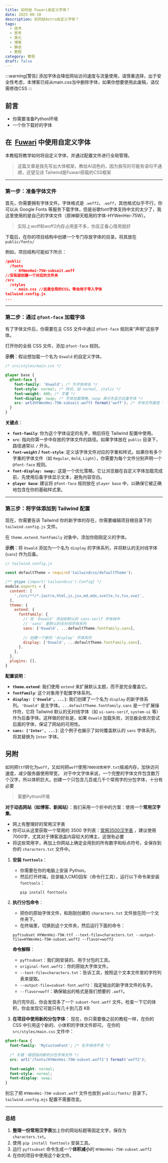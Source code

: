 ```yaml
---
title: 如何给 Fuwari自定义字体？
date: 2025-08-10
description: 如何给Astro自定义字体？
tags:
  - 技术
  - 思考
  - 美化
  - 博客
  - 静态
  - 教程
category: 教程
draft: false
---
```

:::warning[警告]
添加字体会降低网站访问速度与流量使用，请慎重选择，出于安全性考虑，本博客已经从main.css当中删除字体，如果你想要使用此废稿，请仅需修改CSS
:::
## 前言

- 你需要准备Python环境
- 一个你下载好的字体
## 在  [Fuwari](https://github.com/saicaca/fuwari) 中使用自定义字体

本教程将教学如何将自定义字体，并通过配置文件进行全局管理。
> 这篇文章是我先写出大体框架，教给AI润色的，因为我写的可能有语句不通顺，还望见谅
> Tailwind是Fuwari搭载的CSS框架
---

### **第一步：准备字体文件**

首先，你需要拥有字体文件。字体格式是 `.woff2`，`.woff`，其他格式似乎不行，你可以从 Google Fonts 等服务下载字体，但是谷歌font字体支持中文的太少了，我这里使用的是自己的字体文件（原神聊天框用的字体-HYWenHei-75W）。
> 实际上woff和woff2内存占用差不多，你反正看心情用就好

下载后，在你的项目结构中创建一个专门存放字体的目录。将其放在 `public/fonts/`

例如，项目结构可能如下所示：

```json
/public
  /fonts
    - HYWenHei-75W-subseit.woff
//没有就创建一个对应的文件夹
/src
  /styles
    - main.css //这是全局的CSS。等会用于导入字体
tailwind.config.js
...
```

---

### **第二步：通过 `@font-face` 加载字体**

有了字体文件后，你需要在主 CSS 文件中通过 `@font-face` 规则来“声明”这些字体。

打开你的全局 CSS 文件，添加 `@font-face` 规则。

**示例**：假设想加载一个名为 `Oswald` 的自定义字体。

```css
/* src/styles/main.css */

@layer base {
  @font-face {
    font-family: 'Oswald'; /* 为字体命名 */
    font-style: normal; /* 样式，如 normal, italic */
    font-weight: 400; /* 字重 */
    font-display: swap; /* 字体加载策略，swap 表示先显示后备字体 */
    src: url(HYWenHei-75W-subseit.woff) format('woff'); /* 字体文件路径 */
  }
}
```

**关键点**：
*   **`font-family`**: 你为这个字体设定的名字，稍后将在 Tailwind 配置中使用。
*   **`src`**: 指向你第一步中存放的字体文件的路径。如果字体放在 `public` 目录下，路径通常以 `/` 开头。
*   **`font-weight` / `font-style`**: 定义该字体文件对应的字重和样式。如果你有多个字重的字体文件（如 `Regular`, `Bold`, `Light`），你需要为每个文件分别声明一个 `@font-face` 规则。
*   **`font-display: swap;`**: 这是一个优化策略，它让浏览器在自定义字体加载完成前，先使用后备字体显示文本，避免内容空白。
*   **`@layer base`**: 建议将 `@font-face` 规则放在 `@layer base` 中，以确保它被正确地包含在你的基础样式里。

---

### **第三步：将字体添加到 Tailwind 配置**

现在，你需要告诉 Tailwind 你的新字体的存在，你需要编辑项目根目录下的 `tailwind.config.js` 文件。

在 `theme.extend.fontFamily` 对象中，添加你刚刚定义的字体。

**示例**：将 `Oswald` 添加为一个名为 `display` 的字体系列，并将默认的无衬线字体 (`sans`) 作为后备。

```javascript
// tailwind.config.js

const defaultTheme = require('tailwindcss/defaultTheme');

/** @type {import('tailwindcss').Config} */
module.exports = {
  content: [
    './src/**/*.{astro,html,js,jsx,md,mdx,svelte,ts,tsx,vue}',
  ],
  theme: {
    extend: {
      fontFamily: {
        // 将 'Oswald' 添加到默认的 sans-serif 字体栈中
        // 'sans' 是默认的无衬线字体系列
        sans: ['Oswald', ...defaultTheme.fontFamily.sans],
        
        // 创建一个新的 'display' 字体系列
        display: ['Oswald', ...defaultTheme.fontFamily.sans],
      },
    },
  },
  plugins: [],
}
```

**配置说明**：
*   **`theme.extend`**: 我们使用 `extend` 来扩展默认主题，而不是完全覆盖它。
*   **`fontFamily`**: 这个对象用于配置字体系列。
*   **`display: ['Oswald', ...]`**: 我们创建了一个名为 `display` 的新字体系列。`'Oswald'` 是主字体。`...defaultTheme.fontFamily.sans` 是一个扩展操作符，它将 Tailwind 默认的无衬线字体（如 `ui-sans-serif`, `system-ui` 等）作为后备字体。这样做的好处是，如果 `Oswald` 加载失败，浏览器会依次尝试后面的字体，保证了网站的可用性。
*   **`sans: ['Inter', ...]`**: 这个例子也展示了如何覆盖默认的 `sans` 字体系列，将其替换为 `Inter` 字体。

## 另附

如何把`ttf`转化为`woff`，又如何把`woff`使用`7000词常用字.txt`缩减内存，加快访问速度，减少服务器使用带宽，
对于中文字体来说，一个完整的字体文件包含数万个汉字，所以体积巨大。创建一个只包含几百或几千个常用字的分包字体，十分有必要

> 需要Python环境

**对于动态网站（如博客、新闻站）**：我们采用一个折中的方案：使用一个**常用汉字集**。

*   网上有整理好的常用汉字表
*   你可以从这里获取一个常用的 3500 字列表：[常用3500汉字表](https://github.com/wy-luke/All-Chinese-Character-Set) ，建议使用7000字，尤其对于博客涵盖内容较大的博主，这很有必要
*   将这些常用字，再加上你网站上确定会用到的所有数字和标点符号，全保存到你的 `characters.txt` 文件中。
1.  **安装 `fonttools`**：
    *   你需要在你的电脑上安装 Python。
    *   然后打开终端，目录输入CMD回车（命令行工具），运行以下命令来安装 `fonttools`：
        ```bash
        pip install fonttools
        ```

2.  **执行分包命令**：
    *   把你的原始字体文件，和刚刚创建的 `characters.txt` 文件放在同一个文件夹下。
    *   在终端里，切换到这个文件夹，然后运行下面的命令：

    ```shell
    pyftsubset HYWenHei-75W.ttf --text-file=characters.txt --output-file=HYWenHei-75W-subset.woff2 --flavor=woff2
    ```

    **命令解释**：
    *   `pyftsubset`：我们刚安装的、用于分包的工具。
    *   `original-font.woff2`：你的原始大字体文件。
    *   `--text-file=characters.txt`：告诉工具，按照这个文本文件里的字符列表来提取。
    *   `--output-file=subset-font.woff2`：指定输出的新字体文件的名字。
    *   `--flavor=woff`：确保输出的格式是我们想要的 `.woff`。

    执行完毕后，你会发现多了一个 `subset-font.woff` 文件。检查一下它的体积，你会发现它可能只有几十到几百 KB
   
   
3. **在项目中使用新的分包字体**：
现在，你只需要像之前的教程一样，在你的 CSS 中引用这个新的、小体积的字体文件即可。
在你的 `src/styles/main.css` 文件中：

```css
@font-face {
  font-family: 'MyCustomFont'; /* 名字保持不变 */
  
  /* 关键：路径指向新的分包字体文件 */
  src: url('/fonts/HYWenHei-75W-subset.woff2') format('woff2'); 
  
  font-weight: normal;
  font-style: normal;
  font-display: swap;
}
```

别忘了把 `HYWenHei-75W-subset.woff` 文件也放到 `public/fonts/` 目录下。`tailwind.config.mjs` 配置不需要改变。


---


### 总结

1.  **整理一份常用汉字表**加上你的网站标题等固定文字，保存为 `characters.txt`。
2.  使用 `pip install fonttools` 安装工具。
3.  运行 `pyftsubset` 命令生成一个**体积减小**的 `HYWenHei-75W-subset.woff2`
4.  在你的项目中使用这个新文件。

